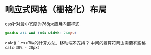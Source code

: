 # 响应式网格（栅格化）布局
css针对最小宽度为768px应用内部样式
````css
@media all and (min-width: 768px)
````
calc()：css3种的计算方法，移动端不支持？
中间的运算符两边需要有空格
`calc(30% - 20px)`
